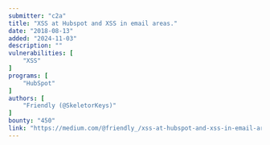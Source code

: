 ```yaml
---
submitter: "c2a"
title: "XSS at Hubspot and XSS in email areas."
date: "2018-08-13"
added: "2024-11-03"
description: ""
vulnerabilities: [
    "XSS"
]
programs: [
    "HubSpot"
]
authors: [
    "Friendly (@SkeletorKeys)"
]
bounty: "450"
link: "https://medium.com/@friendly_/xss-at-hubspot-and-xss-in-email-areas-674fa39d5248"
---
```




